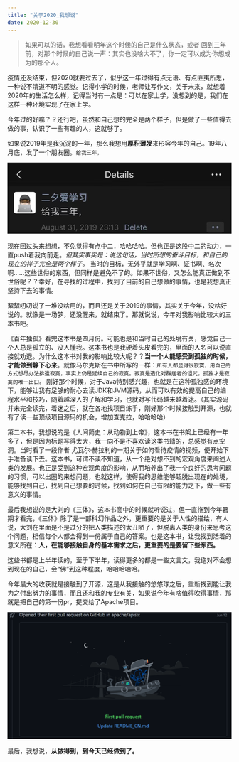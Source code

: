 ```yaml
---
title: "关于2020_我想说"
date: 2020-12-30
---
```


>    如果可以的话，我想看看明年这个时候的自己是什么状态，或者 回到三年前，对那个时候的自己说一声：其实也没啥大不了，你一定可以成为你想成为的那个人。

疫情还没结束，但2020就要过去了，似乎这一年过得有点无语、有点匪夷所思，一种说不清道不明的感觉。记得小学的时候，老师让写作文，关于未来，就想着2020年的生活怎么样，记得当时有一点是：可以在家上学，没想到的是，我们在这样一种环境实现了在家上学。

今年过的好嘛？？还行吧，虽然和自己想的完全是两个样子，但是做了一些值得去做的事，认识了一些有趣的人，这就够了。

如果说2019年是我沉淀的一年，那么我想用**厚积薄发**来形容今年的自己。19年八月底，发了一个朋友圈。`给我三年，`

![threeYears](https://github.com/QuakeWang/quakewang.github.io/blob/master/content/imag/threeYears.jpg?raw=true)

现在回过头来想想，不免觉得有点中二，哈哈哈哈。但也正是这股中二的动力，一直push着我向前走。*但其实事实是：说这句话，当时所想的奋斗目标，和自己的现在的样子完全是两个样子。* 当时的目标，无外乎就是学习啊、证书啊、名次啊……这些世俗的东西，但同样是避免不了的。如果不世俗，又怎么能真正做到不世俗呢？？幸好，在寻找的过程中，找到了目前的自己想做的事情，也是我想真正坚持下去的事情。

絮絮叨叨说了一堆没啥用的，而且还是关于2019的事情，其实关于今年，没啥好说的。就像是一场梦，还没醒来，就结束了。那就说说，今年对我影响比较大的三本书吧。

《百年独孤》看完这本书是四月份。可能也是和当时自己的处境有关，感觉自己一个人总是孤立的、没人懂我。这本书也是我硬着头皮看完的，里面的人名可以说直接就劝退。为什么这本书对我的影响比较大呢？？**当一个人能感受到孤独的时候，才能做到静下心来**。就像马尔克斯在书中所写的一样：`所有人都显得很寂寞，用自己的方式想尽办法排遣寂寞，事实上仍是延续自己的寂寞。寂寞是造化对群居者的诅咒，孤独才是寂寞的唯一出口。` 刚好那个时候，对于Java特别感兴趣，也就是在这种孤独感的环境下，能够让我有足够的耐心去读JDK和JVM源码，从而可以有效的提高自己的编程水平和技巧，随着越深入的了解和学习，也就对写代码越来越着迷。（其实源码并未完全读完，着迷之后，就在各地找项目练手，刚好那个时候接触到开源，也就有了读一些顶级项目源码的机会，增加查克拉，哈哈哈哈）

第二本书，我想说的是《人间简史：从动物到上帝》，这本书在书架上已经有一年多了，但是因为标题写得太大，我一向不是不喜欢读这类书籍的，总感觉有点空洞。当时看了一段作者 尤瓦尔·赫拉利的一期关于如何看待疫情的视频，便开始下手准备读下去。这本书，可谓不读不知道，从一个绝对想不到的宏观角度来阐述人类的发展。也正是受到这种宏观角度的影响，从而培养出了我一个良好的思考问题的习惯，可以出圈的来想问题，也就这样，使得我的思维能够超脱出现在的处境，能够找到自己，找到自己想要的时候，找到如何在自己有限的能力之下，做一些有意义的事情。

最后我想说的是大刘的《三体》，这本书高中的时候就听说过，但一直拖到今年暑期才看完，《三体》除了是一部科幻作品之外，更重要的是关于人性的描绘，有人说，大刘在里面是不是过分的把人类描述的太丑陋了，但脱离人类的身份来思考这个问题，相信每个人都会得到一份属于自己的答案。也是这本书，让我找到活着的意义所在：**人，在能够接触自身的基本需求之后，更重要的是要留下些东西。** 

这些书都是上半年读的，至于下半年，读得更多的都是一些文言文，我绝对不会想到现在的自己，会“佛”到这种程度，哈哈哈哈哈。

今年最大的收获就是接触到了开源，这是从我接触的悠悠球之后，重新找到能让我为之付出努力的事情，而且还和我的专业有关，如果说今年有啥值得吹得事情，那就是把自己的第一份pr，提交给了Apache项目。

![first_pr](https://github.com/QuakeWang/quakewang.github.io/blob/master/content/imag/first_pr.png?raw=true)



最后，我想说，**从做得到，到今天已经做到了。**

